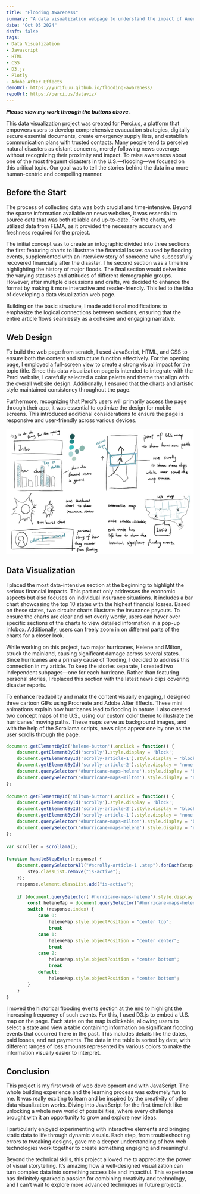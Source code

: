 ```yaml
---
title: "Flooding Awareness"
summary: "A data visualization webpage to understand the impact of America’s most frequent natural disaster"
date: "Oct 05 2024"
draft: false
tags:
- Data Visualization
- Javascript
- HTML
- CSS
- D3.js
- Plotly
- Adobe After Effects
demoUrl: https://yurifuuu.github.io/flooding-awareness/
repoUrl: https://perci.us/dataviz/
---
```



<b><i>Please view my work through the buttons above.</b></i>

This data visualization project was created for Perci.us, a platform that empowers users to develop comprehensive evacuation strategies, digitally secure essential documents, create emergency supply lists, and establish communication plans with trusted contacts. Many people tend to perceive natural disasters as distant concerns, merely following news coverage without recognizing their proximity and impact. To raise awareness about one of the most frequent disasters in the U.S.—flooding—we focused on this critical topic. Our goal was to tell the stories behind the data in a more human-centric and compelling manner.

## Before the Start

The process of collecting data was both crucial and time-intensive. Beyond the sparse information available on news websites, it was essential to source data that was both reliable and up-to-date. For the charts, we utilized data from FEMA, as it provided the necessary accuracy and freshness required for the project.

The initial concept was to create an infographic divided into three sections: the first featuring charts to illustrate the financial losses caused by flooding events, supplemented with an interview story of someone who successfully recovered financially after the disaster. The second section was a timeline highlighting the history of major floods. The final section would delve into the varying statuses and attitudes of different demographic groups. However, after multiple discussions and drafts, we decided to enhance the format by making it more interactive and reader-friendly. This led to the idea of developing a data visualization web page. 

Building on the basic structure, I made additional modifications to emphasize the logical connections between sections, ensuring that the entire article flows seamlessly as a cohesive and engaging narrative.

## Web Design

To build the web page from scratch, I used JavaScript, HTML, and CSS to ensure both the content and structure function effectively. For the opening page, I employed a full-screen view to create a strong visual impact for the topic title. Since this data visualization page is intended to integrate with the Perci website, I carefully selected a color palette and theme that align with the overall website design. Additionally, I ensured that the charts and artistic style maintained consistency throughout the page.

Furthermore, recognizing that Perci’s users will primarily access the page through their app, it was essential to optimize the design for mobile screens. This introduced additional considerations to ensure the page is responsive and user-friendly across various devices.

![draft](p1-1.jpg)

## Data Visualization

I placed the most data-intensive section at the beginning to highlight the serious financial impacts. This part not only addresses the economic aspects but also focuses on individual insurance situations. It includes a bar chart showcasing the top 10 states with the highest financial losses. Based on these states, two circular charts illustrate the insurance payouts. To ensure the charts are clear and not overly wordy, users can hover over specific sections of the charts to view detailed information in a pop-up infobox. Additionally, users can freely zoom in on different parts of the charts for a closer look.

While working on this project, two major hurricanes, Helene and Milton, struck the mainland, causing significant damage across several states. Since hurricanes are a primary cause of flooding, I decided to address this connection in my article. To keep the stories separate, I created two independent subpages—one for each hurricane. Rather than featuring personal stories, I replaced this section with the latest news clips covering disaster reports.

To enhance readability and make the content visually engaging, I designed three cartoon GIFs using Procreate and Adobe After Effects. These mini animations explain how hurricanes lead to flooding in nature. I also created two concept maps of the U.S., using our custom color theme to illustrate the hurricanes' moving paths. These maps serve as background images, and with the help of the Scrollama scripts, news clips appear one by one as the user scrolls through the page.

```javascript
document.getElementById('helene-button').onclick = function() {
    document.getElementById('scrolly').style.display = 'block';
    document.getElementById('scrolly-article-1').style.display = 'block';
    document.getElementById('scrolly-article-2').style.display = 'none';
    document.querySelector('#hurricane-maps-helene').style.display = 'block';
    document.querySelector('#hurricane-maps-milton').style.display = 'none';
};

document.getElementById('milton-button').onclick = function() {
    document.getElementById('scrolly').style.display = 'block';
    document.getElementById('scrolly-article-2').style.display = 'block';
    document.getElementById('scrolly-article-1').style.display = 'none';
    document.querySelector('#hurricane-maps-milton').style.display = 'block';
    document.querySelector('#hurricane-maps-helene').style.display = 'none';
};

var scroller = scrollama();

function handleStepEnter(response) {
    document.querySelectorAll("#scrolly-article-1 .step").forEach(step => {
        step.classList.remove("is-active");
    });
    response.element.classList.add("is-active");

    if (document.querySelector('#hurricane-maps-helene').style.display === 'block') {
        const heleneMap = document.querySelector("#hurricane-maps-helene");
        switch (response.index) {
            case 0:
                heleneMap.style.objectPosition = "center top";
                break
            case 1:
                heleneMap.style.objectPosition = "center center";
                break
            case 2:
                heleneMap.style.objectPosition = "center bottom";
                break
            default:
                heleneMap.style.objectPosition = "center bottom";
        }
    }
}
```

I moved the historical flooding events section at the end to highlight the increasing frequency of such events. For this, I used D3.js to embed a U.S. map on the page. Each state on the map is clickable, allowing users to select a state and view a table containing information on significant flooding events that occurred there in the past. This includes details like the dates, paid losses, and net payments. The data in the table is sorted by date, with different ranges of loss amounts represented by various colors to make the information visually easier to interpret.

## Conclusion

This project is my first work of web development and with JavaScript. The whole building experience and the learning process was extremely fun to me. It was really exciting to learn and be inspired by the creativity of other data visualization works. Diving into JavaScript for the first time felt like unlocking a whole new world of possibilities, where every challenge brought with it an opportunity to grow and explore new ideas. 

I particularly enjoyed experimenting with interactive elements and bringing static data to life through dynamic visuals. Each step, from troubleshooting errors to tweaking designs, gave me a deeper understanding of how web technologies work together to create something engaging and meaningful. 

Beyond the technical skills, this project allowed me to appreciate the power of visual storytelling. It’s amazing how a well-designed visualization can turn complex data into something accessible and impactful. This experience has definitely sparked a passion for combining creativity and technology, and I can’t wait to explore more advanced techniques in future projects.